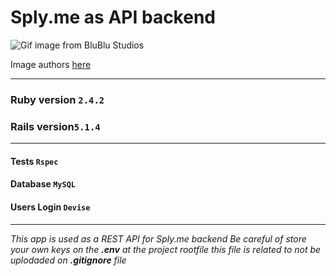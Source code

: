 # Sply.me as API backend
![Gif image from BluBlu Studios](https://cdn.dribbble.com/users/1138853/screenshots/4138799/1.gif)

Image authors [here](https://dribbble.com/shots/4138799-Circular-Economy-1)

----------
### Ruby version `2.4.2`
### Rails version`5.1.4`
----------
#### Tests `Rspec`
#### Database `MySQL`
#### Users Login `Devise`

----------
*This app is used as a REST API for Sply.me backend
 Be careful of store your own keys on  the **.env**
 at the project rootfile this file is related to not be
 uplodaded on **.gitignore** file*
